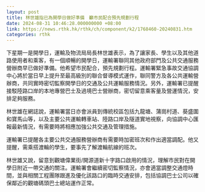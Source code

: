 ```yaml
---
layout: post
title: 林世雄指已為開學日做好準備　籲市民配合預先規劃行程
date: 2024-08-31 10:46:28.000000000 +08:00
link: https://news.rthk.hk/rthk/ch/component/k2/1768460-20240831.htm
categories: rthk
---
```


下星期一是開學日，運輸及物流局局長林世雄表示，為了讓家長、學生以及其他道路使用者和乘客，有一個順暢的開學日，運輸署聯同其他政府部門及公共交通服務營辦商早已做好準備。他希望市民配合，預先規劃行程。運輸署緊急事故交通協調中心將於當日早上提升至最高級別的聯合督導模式運作，聯同警方及各公共運輸營辦商，共同實時密切監察開學日的交通及公共運輸服務情況。另外，運輸署已提醒接駁陸路口岸的本地專營巴士及過境巴士營辦商，密切留意乘客量及營運情況，安排足夠服務。

林世雄在網誌說，運輸署當日亦會派員到傳統校區包括九龍塘、蒲崗村道、葵盛圍和寶馬山等，以及主要公共運輸轉車站、陸路口岸及隧道實地視察，向協調中心匯報最新情況，有需要時將相應加強公共交通及管理措施。

運輸署已提醒各主要公共交通服務營辦商有需要時加密班次和作出適當調配。他又提醒，需乘搭渡輪的學生，要事先了解渡輪航線的班次。

林世雄又說，留意到觀塘偉業街/開源道新十字路口啟用的情況，理解市民對在開學日附近一帶交通的關注。運輸署會繼續密切監察情況，亦會適當調整交通燈時間，並與相關工程團隊跟進及優化該路口的臨時交通安排，包括協調巴士公司以確保鄰近的觀塘碼頭巴士總站運作正常。

